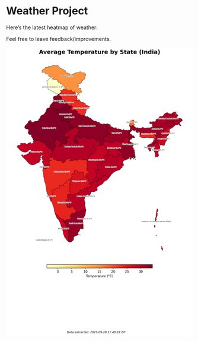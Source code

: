 # Weather Project

Here’s the latest heatmap of weather:

Feel free to leave feedback/improvements.

![India Heatmap](docs/assets/india_heatmap.png?v=D8D15B)
